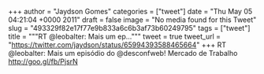 
+++
author = "Jaydson Gomes"
categories = ["tweet"]
date = "Thu May 05 04:21:04 +0000 2011"
draft = false
image = "No media found for this Tweet"
slug = "493329f82e17f77e9b833a6c6b3af73b60249795"
tags = ["tweet"]
title = """RT @leobalter: Mais um ep..."""
tweet = true
tweet_url = "https://twitter.com/jaydson/status/65994393588465664"
+++
RT @leobalter: Mais um episódio do @desconfweb! Mercado de Trabalho http://goo.gl/fb/PjsrN
